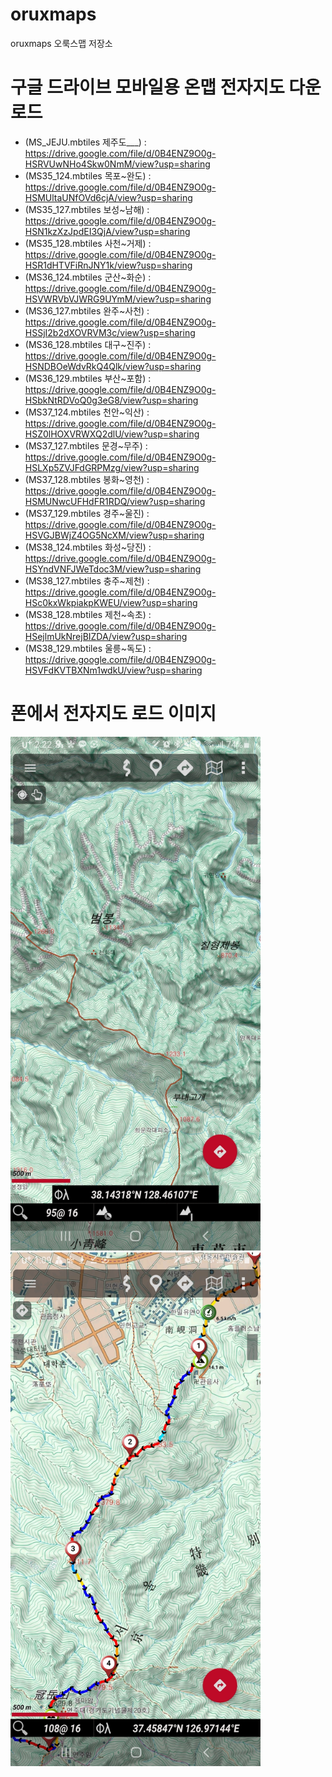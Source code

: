 # oruxmaps
oruxmaps 오룩스맵 저장소

# 구글 드라이브 모바일용 온맵 전자지도 다운로드
- (MS_JEJU.mbtiles  제주도___) : https://drive.google.com/file/d/0B4ENZ9O0g-HSRVUwNHo4Skw0NmM/view?usp=sharing
- (MS35_124.mbtiles 목포~완도) : https://drive.google.com/file/d/0B4ENZ9O0g-HSMUltaUNfOVd6cjA/view?usp=sharing
- (MS35_127.mbtiles 보성~남해) : https://drive.google.com/file/d/0B4ENZ9O0g-HSN1kzXzJpdEI3QjA/view?usp=sharing
- (MS35_128.mbtiles 사천~거제) : https://drive.google.com/file/d/0B4ENZ9O0g-HSR1dHTVFiRnJNY1k/view?usp=sharing
- (MS36_124.mbtiles 군산~화순) : https://drive.google.com/file/d/0B4ENZ9O0g-HSVWRVbVJWRG9UYmM/view?usp=sharing
- (MS36_127.mbtiles 완주~사천) : https://drive.google.com/file/d/0B4ENZ9O0g-HSSjI2b2dXOVRVM3c/view?usp=sharing
- (MS36_128.mbtiles 대구~진주) : https://drive.google.com/file/d/0B4ENZ9O0g-HSNDBOeWdvRkQ4Qlk/view?usp=sharing
- (MS36_129.mbtiles 부산~포함) : https://drive.google.com/file/d/0B4ENZ9O0g-HSbkNtRDVoQ0g3eG8/view?usp=sharing
- (MS37_124.mbtiles 천안~익산) : https://drive.google.com/file/d/0B4ENZ9O0g-HSZ0lHOXVRWXQ2dlU/view?usp=sharing
- (MS37_127.mbtiles 문경~무주) : https://drive.google.com/file/d/0B4ENZ9O0g-HSLXp5ZVJFdGRPMzg/view?usp=sharing
- (MS37_128.mbtiles 봉화~영천) : https://drive.google.com/file/d/0B4ENZ9O0g-HSMUNwcUFHdFR1RDQ/view?usp=sharing
- (MS37_129.mbtiles 경주~울진) : https://drive.google.com/file/d/0B4ENZ9O0g-HSVGJBWjZ4OG5NcXM/view?usp=sharing
- (MS38_124.mbtiles 화성~당진) : https://drive.google.com/file/d/0B4ENZ9O0g-HSYndVNFJWeTdoc3M/view?usp=sharing
- (MS38_127.mbtiles 충주~제천) : https://drive.google.com/file/d/0B4ENZ9O0g-HSc0kxWkpiakpKWEU/view?usp=sharing
- (MS38_128.mbtiles 제천~속초) : https://drive.google.com/file/d/0B4ENZ9O0g-HSejlmUkNrejBIZDA/view?usp=sharing
- (MS38_129.mbtiles 울릉~독도) : https://drive.google.com/file/d/0B4ENZ9O0g-HSVFdKVTBXNm1wdkU/view?usp=sharing

# 폰에서 전자지도 로드 이미지
<img src="오룩스맵1.jpg" width="400" height="822"><img src="오룩스맵2.jpg" width="400" height="822">
